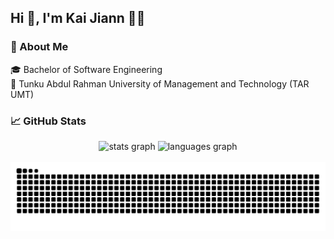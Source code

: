 <h2 align="left">Hi 👋, I'm Kai Jiann 👨‍💻</h2>

<h3 align="left">🫡 About Me</h3>


<p align="left">🎓 Bachelor of Software Engineering<br>🏫 Tunku Abdul Rahman University of Management and Technology (TAR UMT)</p>


<h3 align="left">📈 GitHub Stats</h3>


<div align="center">
  <img src="https://github-readme-stats.vercel.app/api?username=KaiJiann0722&hide_title=false&hide_rank=false&show_icons=true&include_all_commits=false&count_private=true&disable_animations=false&theme=midnight-purple&locale=en&hide_border=false" height="150" alt="stats graph"  />
  <img src="https://github-readme-stats.vercel.app/api/top-langs?username=KaiJiann0722&locale=en&hide_title=false&layout=compact&card_width=320&langs_count=5&theme=midnight-purple&hide_border=false" height="150" alt="languages graph"  />
</div>

<br clear="both">

<img src="https://raw.githubusercontent.com/KaiJiann0722/KaiJiann0722/output/snake.svg" alt="Snake animation" />
